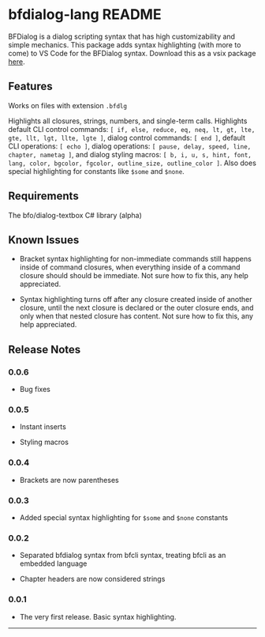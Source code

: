 # bfdialog-lang README

BFDialog is a dialog scripting syntax that has high customizability and simple mechanics. This package adds syntax highlighting (with more to come) to VS Code for the BFDialog syntax. Download this as a vsix package [here](https://drive.google.com/file/d/1-vH4HXRoi8N8KU3J786yc4em_NNoSVKu/view?usp=drive_link).

## Features

Works on files with extension `.bfdlg`

Highlights all closures, strings, numbers, and single-term calls. Highlights default CLI control commands: `[ if, else, reduce, eq, neq, lt, gt, lte, gte, llt, lgt, llte, lgte ]`, dialog control commands: `[ end ]`, default CLI operations: `[ echo ]`, dialog operations: `[ pause, delay, speed, line, chapter, nametag ]`, and dialog styling macros: `[ b, i, u, s, hint, font, lang, color, bgcolor, fgcolor, outline_size, outline_color ]`. Also does special highlighting for constants like `$some` and `$none`.

## Requirements

The bfo/dialog-textbox C# library (alpha)

## Known Issues

- Bracket syntax highlighting for non-immediate commands still happens inside of command closures, when everything inside of a command closure should should be immediate. Not sure how to fix this, any help appreciated.

- Syntax highlighting turns off after any closure created inside of another closure, until the next closure is declared or the outer closure ends, and only when that nested closure has content. Not sure how to fix this, any help appreciated.

## Release Notes

### 0.0.6

- Bug fixes

### 0.0.5

- Instant inserts

- Styling macros

### 0.0.4

- Brackets are now parentheses

### 0.0.3

- Added special syntax highlighting for `$some` and `$none` constants

### 0.0.2

- Separated bfdialog syntax from bfcli syntax, treating bfcli as an embedded language

- Chapter headers are now considered strings

### 0.0.1

- The very first release. Basic syntax highlighting.

---
